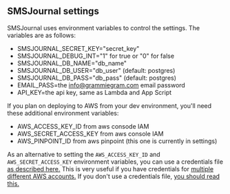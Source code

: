 ## SMSJournal settings

SMSJournal uses environment variables to control the settings. The variables are as follows:

* SMSJOURNAL_SECRET_KEY="secret_key"
* SMSJOURNAL_DEBUG_INT="1" for true or "0" for false
* SMSJOURNAL_DB_NAME="db_name"
* SMSJOURNAL_DB_USER="db_user" (default: postgres)
* SMSJOURNAL_DB_PASS="db_pass" (default: postgres)
* EMAIL_PASS=the info@grammiegram.com email password
* API_KEY=the api key, same as Lambda and App Script

If you plan on deploying to AWS from your dev environment, you'll need these additional environment variables:

* AWS_ACCESS_KEY_ID from aws consode IAM
* AWS_SECRET_ACCESS_KEY from aws console IAM
* AWS_PINPOINT_ID from aws pinpoint (this one is currently in settings)

As an alternative to setting the `AWS_ACCESS_KEY_ID` and `AWS_SECRET_ACCESS_KEY` environment variables, you can
use a credentials file [as described here.](https://docs.aws.amazon.com/cli/latest/userguide/cli-configure-files.html)
This is very useful if you have credentials for [multiple different AWS accounts.](https://docs.aws.amazon.com/cli/latest/userguide/cli-configure-profiles.html)
If you don't use a credentials file, [you should read this.](https://docs.aws.amazon.com/cli/latest/userguide/cli-configure-envvars.html)

